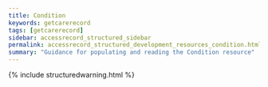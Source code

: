 ```yaml
---
title: Condition
keywords: getcarerecord
tags: [getcarerecord]
sidebar: accessrecord_structured_sidebar
permalink: accessrecord_structured_development_resources_condition.html
summary: "Guidance for populating and reading the Condition resource"
---
```


{% include structuredwarning.html %}
